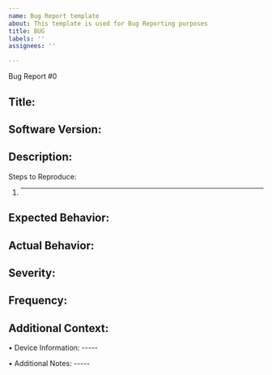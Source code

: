 ```yaml
---
name: Bug Report template
about: This template is used for Bug Reporting purposes
title: BUG
labels: ''
assignees: ''

---
```


Bug Report #0

Title: 
-----

Software Version:
-----

Description:
-----

Steps to Reproduce:
1.	-----

Expected Behavior:
-----

Actual Behavior:
-----

Severity:
-----

Frequency:
-----

Additional Context:
-----

 
•	Device Information:  -----

•	Additional Notes: -----
